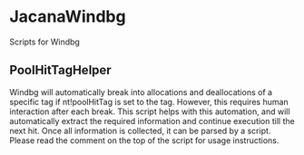 # JacanaWindbg
Scripts for Windbg

## PoolHitTagHelper
Windbg will automatically break into allocations and deallocations of a specific tag if nt!poolHitTag is set to the tag. However, this requires human interaction after each break. This script helps with this automation, and will automatically extract the required information and continue execution till the next hit.
Once all information is collected, it can be parsed by a script.
Please read the comment on the top of the script for usage instructions.


